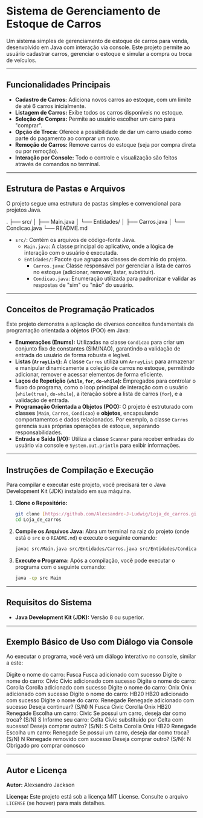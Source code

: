 # Sistema de Gerenciamento de Estoque de Carros

Um sistema simples de gerenciamento de estoque de carros para venda, desenvolvido em Java com interação via console. Este projeto permite ao usuário cadastrar carros, gerenciar o estoque e simular a compra ou troca de veículos.

---

## Funcionalidades Principais

* **Cadastro de Carros:** Adiciona novos carros ao estoque, com um limite de até 6 carros inicialmente.
* **Listagem de Carros:** Exibe todos os carros disponíveis no estoque.
* **Seleção de Compra:** Permite ao usuário escolher um carro para "comprar".
* **Opção de Troca:** Oferece a possibilidade de dar um carro usado como parte do pagamento ao comprar um novo.
* **Remoção de Carros:** Remove carros do estoque (seja por compra direta ou por remoção).
* **Interação por Console:** Todo o controle e visualização são feitos através de comandos no terminal.

---

## Estrutura de Pastas e Arquivos

O projeto segue uma estrutura de pastas simples e convencional para projetos Java.

.
├── src/
│   ├── Main.java
│   └── Entidades/
│       ├── Carros.java
│       └── Condicao.java
└── README.md


* `src/`: Contém os arquivos de código-fonte Java.
    * `Main.java`: A classe principal do aplicativo, onde a lógica de interação com o usuário é executada.
    * `Entidades/`: Pacote que agrupa as classes de domínio do projeto.
        * `Carros.java`: Classe responsável por gerenciar a lista de carros no estoque (adicionar, remover, listar, substituir).
        * `Condicao.java`: Enumeração utilizada para padronizar e validar as respostas de "sim" ou "não" do usuário.

---

## Conceitos de Programação Praticados

Este projeto demonstra a aplicação de diversos conceitos fundamentais da programação orientada a objetos (POO) em Java:

* **Enumerações (Enums):** Utilizadas na classe `Condicao` para criar um conjunto fixo de constantes (SIM/NAO), garantindo a validação de entrada do usuário de forma robusta e legível.
* **Listas (`ArrayList`):** A classe `Carros` utiliza um `ArrayList` para armazenar e manipular dinamicamente a coleção de carros no estoque, permitindo adicionar, remover e acessar elementos de forma eficiente.
* **Laços de Repetição (`while`, `for`, `do-while`):** Empregados para controlar o fluxo do programa, como o loop principal de interação com o usuário (`while(true)`, `do-while`), a iteração sobre a lista de carros (`for`), e a validação de entrada.
* **Programação Orientada a Objetos (POO):** O projeto é estruturado com **classes** (`Main`, `Carros`, `Condicao`) e **objetos**, encapsulando comportamentos e dados relacionados. Por exemplo, a classe `Carros` gerencia suas próprias operações de estoque, separando responsabilidades.
* **Entrada e Saída (I/O):** Utiliza a classe `Scanner` para receber entradas do usuário via console e `System.out.println` para exibir informações.

---

## Instruções de Compilação e Execução

Para compilar e executar este projeto, você precisará ter o Java Development Kit (JDK) instalado em sua máquina.

1.  **Clone o Repositório:**
    ```bash
    git clone [https://github.com/Alexsandro-J-Ludwig/Loja_de_carros.git](https://github.com/Alexsandro-J-Ludwig/Loja_de_carros.git)
    cd Loja_de_carros
    ```

2.  **Compile os Arquivos Java:**
    Abra um terminal na raiz do projeto (onde está o `src` e o `README.md`) e execute o seguinte comando:
    ```bash
    javac src/Main.java src/Entidades/Carros.java src/Entidades/Condicao.java
    ```

3.  **Execute o Programa:**
    Após a compilação, você pode executar o programa com o seguinte comando:
    ```bash
    java -cp src Main
    ```

---

## Requisitos do Sistema

* **Java Development Kit (JDK):** Versão 8 ou superior.

---

## Exemplo Básico de Uso com Diálogo via Console

Ao executar o programa, você verá um diálogo interativo no console, similar a este:

Digite o nome do carro:
Fusca
Fusca adicionado com sucesso
Digite o nome do carro:
Civic
Civic adicionado com sucesso
Digite o nome do carro:
Corolla
Corolla adicionado com sucesso
Digite o nome do carro:
Onix
Onix adicionado com sucesso
Digite o nome do carro:
HB20
HB20 adicionado com sucesso
Digite o nome do carro:
Renegade
Renegade adicionado com sucesso
Deseja continuar? (S/N)
N
Fusca
Civic
Corolla
Onix
HB20
Renegade
Escolha um carro:
Civic
Se possui um carro, deseja dar como troca? (S/N)
S
Informe seu carro:
Celta
Civic substituido por Celta com sucesso!
Deseja comprar outro? (S/N):
S
Celta
Corolla
Onix
HB20
Renegade
Escolha um carro:
Renegade
Se possui um carro, deseja dar como troca? (S/N)
N
Renegade removido com sucesso
Deseja comprar outro? (S/N):
N
Obrigado pro comprar conosco


---

## Autor e Licença

**Autor:** Alexsandro Jackson

**Licença:** Este projeto está sob a licença MIT License. Consulte o arquivo `LICENSE` (se houver) para mais detalhes.

---